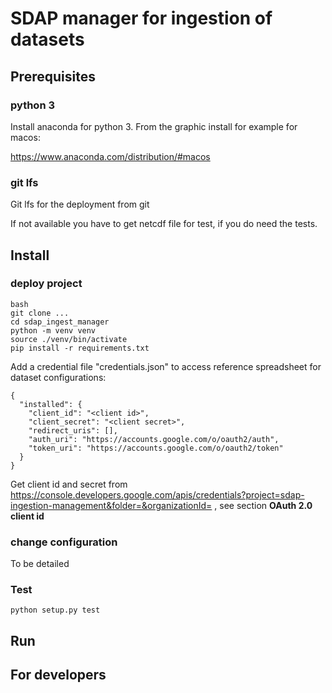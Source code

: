 # SDAP manager for ingestion of datasets

## Prerequisites

### python 3
Install anaconda for python 3. From the graphic install for example for macos:

https://www.anaconda.com/distribution/#macos

### git lfs
Git lfs for the deployment from git

If not available you have to get netcdf file for test, if you do need the tests.


## Install

### deploy project

    bash
    git clone ...
    cd sdap_ingest_manager
    python -m venv venv
    source ./venv/bin/activate
    pip install -r requirements.txt

Add a credential file "credentials.json" to access reference spreadsheet for dataset configurations:

    
    {
      "installed": {
        "client_id": "<client id>",
        "client_secret": "<client secret>",
        "redirect_uris": [],
        "auth_uri": "https://accounts.google.com/o/oauth2/auth",
        "token_uri": "https://accounts.google.com/o/oauth2/token"
      }
    }
    
Get client id and secret from https://console.developers.google.com/apis/credentials?project=sdap-ingestion-management&folder=&organizationId=
, see section <b>OAuth 2.0 client id</b>

### change configuration

To be detailed

### Test

    python setup.py test


## Run


## For developers

